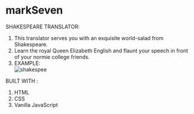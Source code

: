 # markSeven

SHAKESPEARE TRANSLATOR: <br/>
1. This translator serves you with an exquisite world-salad from Shakespeare.
2. Learn the royal Queen Elizabeth English and flaunt your speech in front of your normie college friends.
3. EXAMPLE: <br/>
![shakespee](https://user-images.githubusercontent.com/95668807/211895128-b09cf651-f5e0-440f-9a92-b4113c0794a5.png)

BUILT WITH : <br/>
1. HTML
2. CSS
3. Vanilla JavaScript
